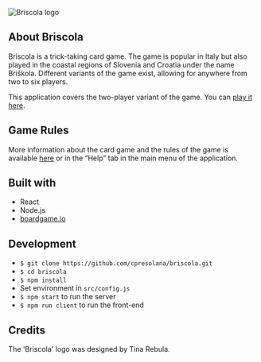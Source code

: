 ![Briscola logo](https://github.com/aflorj/briscola/blob/master/public/images/briscolaLogoTransparentColor.png)

## About Briscola

Briscola is a trick-taking card game. The game is popular in Italy but also played in the coastal regions of Slovenia and Croatia under the name Briškola. Different variants of the game exist, allowing for anywhere from two to six players.

This application covers the two-player variant of the game. You can [play it here](https://briscola-cyan.vercel.app/).

## Game Rules

More information about the card game and the rules of the game is available [here](https://en.wikipedia.org/wiki/Briscola) or in the “Help” tab in the main menu of the application.

## Built with
- React
- Node.js
- [boardgame.io](https://boardgame.io/)

## Development
- `$ git clone https://github.com/cpresolana/briscola.git`
- `$ cd briscola`
- `$ npm install`
- Set environment in `src/config.js`
- `$ npm start` to run the server
- `$ npm run client` to run the front-end

## Credits

The 'Briscola' logo was designed by Tina Rebula. 
